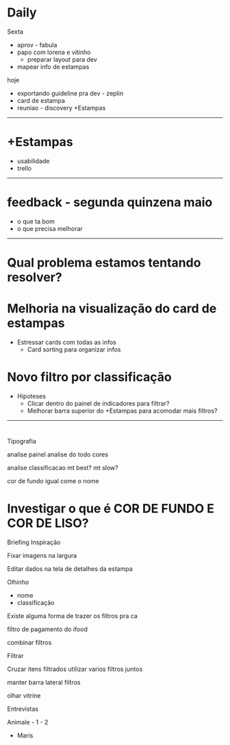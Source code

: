 # Daily

Sexta
- aprov - fabula
- papo com lorena e vitinho 
  - preparar layout para dev
- mapear info de estampas

hoje
- exportando guideline pra dev - zeplin
- card de estampa
- reuniao - discovery +Estampas


---

# +Estampas
- usabilidade
- trello

---

# feedback - segunda quinzena maio
- o que ta bom
- o que precisa melhorar

---

# Qual problema estamos tentando resolver?

# Melhoria na visualização do card de estampas
  - Estressar cards com todas as infos
    - Card sorting para organizar infos

# Novo filtro por classificação
  - Hipoteses
    - Clicar dentro do painel de indicadores para filtrar?
    - Melhorar barra superior do +Estampas para acomodar mais filtros?


---

# 


Tipografia


analise painel
analise do todo
cores


analise classificacao
mt best?
mt slow?


cor de fundo igual
come o nome


# Investigar o que é COR DE FUNDO E COR DE LISO?


Briefing
Inspiração




Fixar imagens na largura

Editar dados na tela de detalhes da estampa


Olhinho
- nome
- classificação


Existe alguma forma de trazer os filtros pra ca


filtro de pagamento do ifood

combinar filtros

Filtrar

Cruzar itens filtrados
utilizar varios filtros juntos


manter barra lateral filtros

olhar vitrine



Entrevistas

Animale - 1 - 2
- Maris




